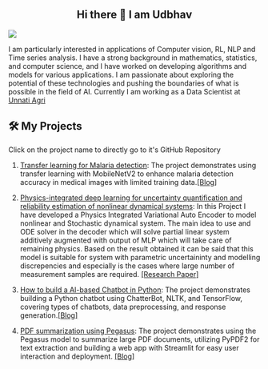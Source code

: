 <div align="center">

## Hi there 👋 I am Udbhav

</div>

![](https://komarev.com/ghpvc/?username=udbhavtripathi&color=blue)



<!--
**udbhavtripathi/udbhavtripathi** is a ✨ _special_ ✨ repository because its `README.md` (this file) appears on your GitHub profile.



- 🔭 I’m currently working on ...
- 🌱 I’m currently learning ...
- 👯 I’m looking to collaborate on ...
- 🤔 I’m looking for help with ...
- 💬 Ask me about ...
- 📫 How to reach me: ...
- 😄 Pronouns: ...
- ⚡ Fun fact: ...
-->


I am particularly interested in applications of Computer vision, RL, NLP and Time series analysis. I have a strong background in mathematics, statistics, and computer science, and I have worked on developing algorithms and models for various applications. I am passionate about exploring the potential of these technologies and pushing the boundaries of what is possible in the field of AI. Currently I am working as a Data Scientist at [Unnati Agri](https://unnatiagri.com/)

## 🛠 My Projects
Click on the project name to directly go to it's GitHub Repository

1. [Transfer learning for Malaria detection](https://github.com/udbhavtripathi/Transfer-Learning-for-Malaria-Detection): 
The project demonstrates using transfer learning with MobileNetV2 to enhance malaria detection accuracy in medical images with limited training data.[[Blog]](https://medium.com/@udbhav9696/transfer-learning-for-malaria-detection-345c3dd8fac0)



2. [Physics-integrated deep learning for uncertainty quantification and reliability estimation of nonlinear dynamical systems](https://github.com/udbhavtripathi/Physics-integrated-Variational-Auto-Encoder-PVAE-/tree/main): In this Project I have developed a Physics Integrated Variational Auto Encoder to model nonlinear and Stochastic dynamical system. The main idea to use and ODE solver in the decoder which will solve partial linear system additively augmented with output of MLP which will take care of remaining physics. Based on the result obtained it can be said that this model is suitable for system with parametric uncertaininty and modelling discrepencies and especially is the cases where large number of measurement samples are required.  [[Research Paper]](https://www.sciencedirect.com/science/article/pii/S0266892023000085)

3. [How to build a AI-based Chatbot in Python](https://github.com/udbhavtripathi/AI-chatbot-using-Python): 
The project demonstrates building a Python chatbot using ChatterBot, NLTK, and TensorFlow, covering types of chatbots, data preprocessing, and response generation.[[Blog]](https://medium.com/@udbhav9696/how-to-build-an-ai-based-chatbot-in-python-fec61c328907)

4. [PDF summarization using Pegasus](https://github.com/udbhavtripathi/PDF-summarization-using-Pegasus): 
The project demonstrates using the Pegasus model to summarize large PDF documents, utilizing PyPDF2 for text extraction and building a web app with Streamlit for easy user interaction and deployment. [[Blog]](https://medium.com/@udbhav9696/how-to-build-an-ai-based-chatbot-in-python-fec61c328907)






